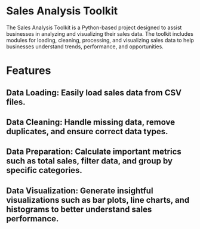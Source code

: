 
# Sales Analysis Toolkit
The Sales Analysis Toolkit is a Python-based project designed to assist businesses in analyzing and visualizing their sales data. The toolkit includes modules for loading, cleaning, processing, and visualizing sales data to help businesses understand trends, performance, and opportunities.

# Features
## Data Loading: Easily load sales data from CSV files.
## Data Cleaning: Handle missing data, remove duplicates, and ensure correct data types.
## Data Preparation: Calculate important metrics such as total sales, filter data, and group by specific categories.
## Data Visualization: Generate insightful visualizations such as bar plots, line charts, and histograms to better understand sales performance.
